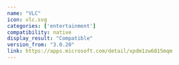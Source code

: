 ```yaml
---
name: "VLC"
icon: vlc.svg
categories: ['entertainment']
compatibility: native
display_result: "Compatible"
version_from: "3.0.20"
link: https://apps.microsoft.com/detail/xpdm1zw6815mqm
---
```



